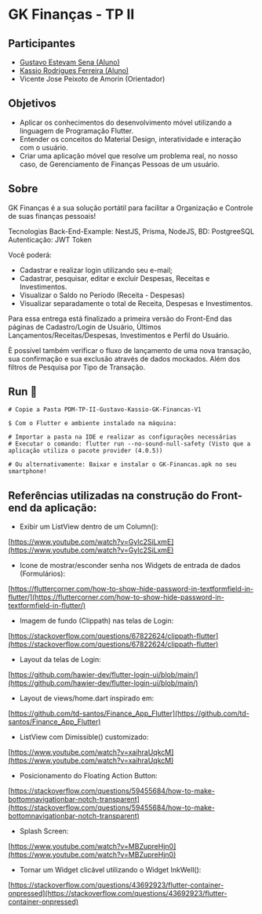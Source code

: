 # GK Finanças - TP II

## Participantes
-  [Gustavo Estevam Sena (Aluno)](https://github.com/Gultes)
-  [Kassio Rodrigues Ferreira (Aluno)](https://github.com/KassioRF)
- Vicente Jose Peixoto de Amorin (Orientador)

## Objetivos
- Aplicar os conhecimentos do desenvolvimento móvel utilizando a linguagem de Programação Flutter.
- Entender os conceitos do Material Design, interatividade e interação com o usuário.
- Criar uma aplicação móvel que resolve um problema real, no nosso caso, de Gerenciamento de Finanças Pessoas de um usuário.

## Sobre
GK Finanças é a sua solução portátil  para facilitar a Organização e Controle de suas finanças pessoais!

Tecnologias Back-End-Example: NestJS, Prisma, NodeJS, BD: PostgreeSQL Autenticação: JWT Token

Você poderá:

- Cadastrar e realizar login utilizando seu e-mail;
- Cadastrar, pesquisar, editar e excluir Despesas, Receitas e Investimentos.
- Visualizar o Saldo no Período (Receita - Despesas)
- Visualizar separadamente o total de Receita, Despesas e Investimentos.

Para essa entrega está finalizado a primeira versão  do Front-End das páginas de Cadastro/Login de Usuário, Ùltimos Lançamentos/Receitas/Despesas, Investimentos e Perfil do Usuário.

È possível também verificar o fluxo de lançamento de uma nova transação, sua confirmação e sua exclusão através de dados mockados. Além dos filtros de Pesquisa por Tipo de Transação.

## Run 🏃‍

```
# Copie a Pasta PDM-TP-II-Gustavo-Kassio-GK-Financas-V1

$ Com o Flutter e ambiente instalado na máquina:

# Importar a pasta na IDE e realizar as configurações necessárias
# Executar o comando: flutter run --no-sound-null-safety (Visto que a aplicação utiliza o pacote provider (4.0.5))

# Ou alternativamente: Baixar e instalar o GK-Financas.apk no seu smartphone!
```

## Referências utilizadas na construção do Front-end da aplicação:

- Exibir um ListView dentro de um Column():

[https://www.youtube.com/watch?v=Gylc2SiLxmE](https://www.youtube.com/watch?v=Gylc2SiLxmE)

- Icone de mostrar/esconder senha nos Widgets de entrada de dados (Formulários):

[https://fluttercorner.com/how-to-show-hide-password-in-textformfield-in-flutter/](https://fluttercorner.com/how-to-show-hide-password-in-textformfield-in-flutter/)

- Imagem de fundo (Clippath) nas telas de Login:

[https://stackoverflow.com/questions/67822624/clippath-flutter](https://stackoverflow.com/questions/67822624/clippath-flutter)

- Layout da telas de Login:

[https://github.com/hawier-dev/flutter-login-ui/blob/main/](https://github.com/hawier-dev/flutter-login-ui/blob/main/)


- Layout de views/home.dart inspirado em:

[https://github.com/td-santos/Finance_App_Flutter](https://github.com/td-santos/Finance_App_Flutter)

- ListView com Dimissible() customizado:

[https://www.youtube.com/watch?v=xaihraUqkcM](https://www.youtube.com/watch?v=xaihraUqkcM)

- Posicionamento do Floating Action Button:

[https://stackoverflow.com/questions/59455684/how-to-make-bottomnavigationbar-notch-transparent](https://stackoverflow.com/questions/59455684/how-to-make-bottomnavigationbar-notch-transparent)


- Splash Screen:

[https://www.youtube.com/watch?v=MBZupreHjn0](https://www.youtube.com/watch?v=MBZupreHjn0)

- Tornar um Widget clicável utilizando o Widget InkWell():

[https://stackoverflow.com/questions/43692923/flutter-container-onpressed](https://stackoverflow.com/questions/43692923/flutter-container-onpressed)

